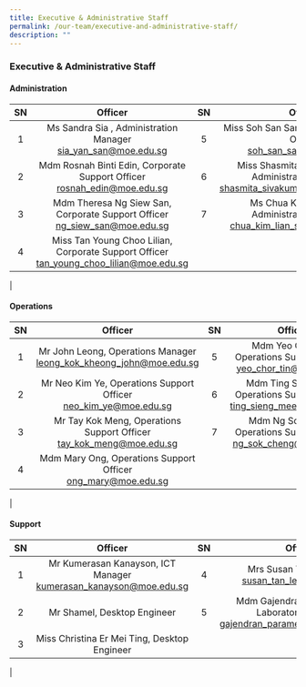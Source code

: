 ```yaml
---
title: Executive & Administrative Staff
permalink: /our-team/executive-and-administrative-staff/
description: ""
---
```

### Executive & Administrative Staff

#### Administration

| SN | Officer  | SN | Officer |
|:---:|:---:|:---:|:---:|
| 1 |  Ms Sandra Sia , Administration Manager <br> [sia_yan_san@moe.edu.sg](mailto:sia_yan_san@moe.edu.sg) | 5 | Miss Soh San San, Corporate Support Officer <br> [soh_san_san@moe.edu.sg](mailto:soh_san_san@moe.edu.sg) |
| 2 |  Mdm Rosnah Binti Edin, Corporate Support Officer <br> [rosnah_edin@moe.edu.sg](mailto:rosnah_edin@moe.edu.sg) | 6 |   Miss Shasmita Sivakumar Pillai, Administrative Executive <br>   [shasmita_sivakumar_pillai@moe.edu.sg](mailto:shasmita_sivakumar_pillai@moe.edu.sg)  |
| 3 |   Mdm Theresa Ng Siew San, Corporate Support Officer <br> [ng_siew_san@moe.edu.sg](mailto:ng_siew_san@moe.edu.sg)   | 7 |  Ms Chua Kim Lian Susan, Administrative Executive  <br>  [chua_kim_lian_susan@moe.edu.sg](mailto:chua_kim_lian_susan@moe.edu.sg)  |
| 4 |   Miss Tan Young Choo Lilian, Corporate Support Officer <br> [tan_young_choo_lilian@moe.edu.sg](mailto:tan_young_choo_lilian@moe.edu.sg)  |   |  |
|

#### Operations

| SN | Officer  | SN | Officer |
|:---:|:---:|:---:|:---:|
| 1 | Mr John Leong, Operations Manager <br> [ leong_kok_kheong_john@moe.edu.sg](mailto:leong_kok_kheong_john@moe.edu.sg)  | 5 | Mdm Yeo Chor Tin, Operations Support Officer <br> [yeo_chor_tin@moe.edu.sg](mailto:yeo_chor_tin@moe.edu.sg)  |
| 2 | Mr Neo Kim Ye, Operations Support Officer <br> [neo_kim_ye@moe.edu.sg](mailto:neo_kim_ye@moe.edu.sg)  | 6 | Mdm Ting Sieng Mee, Operations Support Officer <br> [ting_sieng_mee@moe.edu.sg](mailto:ting_sieng_mee@moe.edu.sg)  |
|  3 | Mr Tay Kok Meng, Operations Support Officer <br> [tay_kok_meng@moe.edu.sg](mailto:tay_kok_meng@moe.edu.sg)  |  7 | Mdm Ng Sok Cheng, Operations Support Officer <br> [ng_sok_cheng@moe.edu.sg](mailto:ng_sok_cheng@moe.edu.sg)  |
|  4 | Mdm Mary Ong, Operations Support Officer <br>  [ong_mary@moe.edu.sg](mailto:ong_mary@moe.edu.sg)   |  |  |
|

#### Support

| SN | Officer  | SN | Officer |
|:---:|:---:|:---:|:---:|
| 1 | Mr Kumerasan Kanayson, ICT Manager <br> [kumerasan_kanayson@moe.edu.sg](mailto:kumerasan_kanayson@moe.edu.sg) | 4 | Mrs Susan Tan, Librarian <br> [susan_tan_ler@moe.edu.sg](mailto:susan_tan_ler@moe.edu.sg)  |
| 2 | Mr Shamel, Desktop Engineer    | 5 | Mdm Gajendran Parameswari, Laboratory Assistant <br> [gajendran_parameswari@moe.edu.sg](mailto:gajendran_parameswari@moe.edu.sg) |
|  3 | Miss Christina Er Mei Ting, Desktop Engineer    |   |   |
|